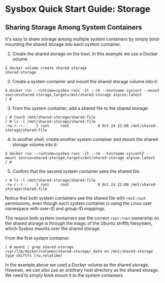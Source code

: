 # Sysbox Quick Start Guide: Storage

## Sharing Storage Among System Containers

It's easy to share storage among multiple system containers by simply
bind-mounting the shared storage into each system container.

1) Create the shared storage on the host. In this example we use
   a Docker volume.

```console
$ docker volume create shared-storage
shared-storage
```

2) Create a system container and mount the shared storage volume into it:

```console
$ docker run --runtime=sysbox-runc -it --rm --hostname syscont --mount source=shared-storage,target=/mnt/shared-storage alpine:latest
/ #
```

3) From the system container, add a shared file to the shared storage:

```console
/ # touch /mnt/shared-storage/shared-file
/ # ls -l /mnt/shared-storage/shared-file
-rw-r--r--    1 root     root             0 Oct 24 22:08 /mnt/shared-storage/shared-file
```

4) In another shell, create another system container and mount the shared storage volume into it:

```console
$ docker run --runtime=sysbox-runc -it --rm --hostname syscont2 --mount source=shared-storage,target=/mnt/shared-storage alpine:latest
/ #
```

5) Confirm that the second system container sees the shared file:

```console
/ # ls -l /mnt/shared-storage/shared-file
-rw-r--r--    1 root     root             0 Oct 24 22:08 /mnt/shared-storage/shared-file
```

Notice that both system containers see the shared file with `root:root`
permissions, even though each system container is using the Linux user namespace
with user-ID and group-ID mappings.

The reason both system containers see the correct `root:root` ownership on the
shared storage is through the magic of the Ubuntu shiftfs filesystem, which
Sysbox mounts over the shared storage.

From the first system container:

```console
/ # mount | grep shared-storage
/var/lib/docker/volumes/shared-storage/_data on /mnt/shared-storage type shiftfs (rw,relatime)
```

In the example above we used a Docker volume as the shared storage. However, we
can also use an arbitrary host directory as the shared storage. We need to
simply bind-mount it to the system containers.
